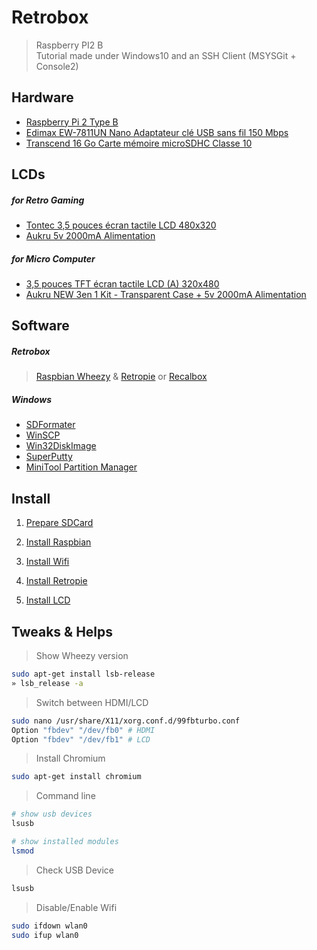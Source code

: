 # Retrobox

> Raspberry PI2 B<br>
> Tutorial made under Windows10 and an SSH Client (MSYSGit + Console2)

## Hardware

- [Raspberry Pi 2 Type B](http://www.amazon.fr/dp/B00T2U7R7I)
- [Edimax EW-7811UN Nano Adaptateur clé USB sans fil 150 Mbps](http://www.amazon.fr/dp/B003MTTJOY)
- [Transcend 16 Go Carte mémoire microSDHC Classe 10](http://www.amazon.fr/dp/B00APCMMEK)

## LCDs 

##### for Retro Gaming

- [Tontec 3,5 pouces écran tactile LCD 480x320](http://www.amazon.fr/dp/B00OFLKPG4)
- [Aukru 5v 2000mA Alimentation](http://www.amazon.fr/dp/B00V07YY0Y)

##### for Micro Computer

- [3,5 pouces TFT écran tactile LCD (A) 320x480](http://www.amazon.fr/dp/B00SKOPWC4)
- [Aukru NEW 3en 1 Kit - Transparent Case + 5v 2000mA Alimentation](http://www.amazon.fr/dp/B00UCSO9G6)

## Software

##### Retrobox

> [Raspbian Wheezy](https://www.raspberrypi.org/downloads/raspbian/)  & [Retropie](https://github.com/RetroPie/RetroPie-Setup/wiki/First-Installation)
or
> [Recalbox](http://www.recalbox.com)

##### Windows

- [SDFormater](https://www.sdcard.org/downloads/formatter_4/)
- [WinSCP](https://winscp.net/eng/docs/lang:fr)
- [Win32DiskImage](http://sourceforge.net/projects/win32diskimager/)
- [SuperPutty](https://github.com/jimradford/superputty)
- [MiniTool Partition Manager](http://www.partitionwizard.com)

## Install

1. [Prepare SDCard](./retrobox/01-prepare_sdcard.md)
2. [Install Raspbian](./retrobox/01-install_raspbian.md)
3. [Install Wifi](./retrobox/04-install_wifi.md)
4. [Install Retropie](./retrobox/03-install_retropie.md)

3. [Install LCD](./retrobox/02-config_lcd.md)


## Tweaks & Helps

> Show Wheezy version

```bash
sudo apt-get install lsb-release
» lsb_release -a
```

> Switch between HDMI/LCD

```bash
sudo nano /usr/share/X11/xorg.conf.d/99fbturbo.conf
Option "fbdev" "/dev/fb0" # HDMI
Option "fbdev" "/dev/fb1" # LCD
```

> Install Chromium

```bash
sudo apt-get install chromium
```

> Command line

```bash
# show usb devices
lsusb

# show installed modules
lsmod
```

> Check USB Device

```bash
lsusb
```

> Disable/Enable Wifi

```bash
sudo ifdown wlan0
sudo ifup wlan0
```
